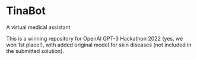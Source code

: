 # TinaBot
A virtual medical assistant

This is a winning repository for OpenAI GPT-3 Hackathon 2022 (yes, we won 1st place!), with added original model for skin diseases (not included in the submitted solution).
